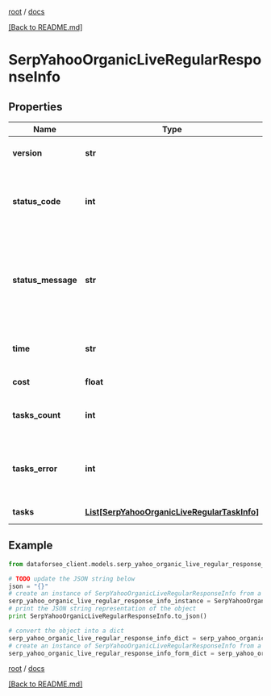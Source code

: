 [root](./../ "root") / [docs](./ "docs")

[[Back to README.md]](./../README.md "[Back to README.md]")

# SerpYahooOrganicLiveRegularResponseInfo

## Properties

Name | Type | Description | Notes
------------ | ------------- | ------------- | -------------
**version** | **str** | the current version of the API | [optional]
**status_code** | **int** | general status code you can find the full list of the response codes here | [optional]
**status_message** | **str** | general informational message you can find the full list of general informational messages here | [optional]
**time** | **str** | total execution time, seconds | [optional]
**cost** | **float** | total tasks cost, USD | [optional]
**tasks_count** | **int** | the number of tasks in the tasks array | [optional]
**tasks_error** | **int** | the number of tasks in the tasks array returned with an error | [optional]
**tasks** | [**List[SerpYahooOrganicLiveRegularTaskInfo]**](SerpYahooOrganicLiveRegularTaskInfo.md) | array of tasks | [optional]

## Example

```python
from dataforseo_client.models.serp_yahoo_organic_live_regular_response_info import SerpYahooOrganicLiveRegularResponseInfo

# TODO update the JSON string below
json = "{}"
# create an instance of SerpYahooOrganicLiveRegularResponseInfo from a JSON string
serp_yahoo_organic_live_regular_response_info_instance = SerpYahooOrganicLiveRegularResponseInfo.from_json(json)
# print the JSON string representation of the object
print SerpYahooOrganicLiveRegularResponseInfo.to_json()

# convert the object into a dict
serp_yahoo_organic_live_regular_response_info_dict = serp_yahoo_organic_live_regular_response_info_instance.to_dict()
# create an instance of SerpYahooOrganicLiveRegularResponseInfo from a dict
serp_yahoo_organic_live_regular_response_info_form_dict = serp_yahoo_organic_live_regular_response_info.from_dict(serp_yahoo_organic_live_regular_response_info_dict)
```

  

[root](./../ "root") / [docs](./ "docs")

[[Back to README.md]](./../README.md "[Back to README.md]")